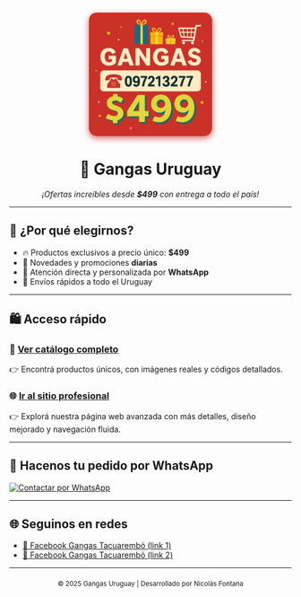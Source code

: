 <p align="center">
  <img src="logo.png.jpg" alt="Logo Gangas Uruguay" width="220" style="border-radius: 14px; box-shadow: 0 4px 12px rgba(196,0,0,0.6);">
</p>

<h1 align="center">🛒 <strong>Gangas Uruguay</strong></h1>

<p align="center"><em>¡Ofertas increíbles desde <strong>$499</strong> con entrega a todo el país!</em></p>

---

## 🎯 ¿Por qué elegirnos?

- 🔥 Productos exclusivos a precio único: **$499**
- 📅 Novedades y promociones **diarias**
- 💬 Atención directa y personalizada por **WhatsApp**
- 🚚 Envíos rápidos a todo el Uruguay

---

## 🛍️ Acceso rápido

### 📂 <a href="./catalogo.html">Ver catálogo completo</a>

👉 Encontrá productos únicos, con imágenes reales y códigos detallados.

### 🌐 <a href="./index.html">Ir al sitio profesional</a>

👉 Explorá nuestra página web avanzada con más detalles, diseño mejorado y navegación fluida.

---

## 📲 Hacenos tu pedido por WhatsApp

[![Contactar por WhatsApp](https://img.shields.io/badge/Enviar%20mensaje-25D366?style=for-the-badge&logo=whatsapp&logoColor=white)](https://wa.me/59897213277)

---

## 🌐 Seguinos en redes

- [📘 Facebook Gangas Tacuarembó (link 1)](https://www.facebook.com/share/1YoChsDWQq/?mibextid=wwXIfr)  
- [📘 Facebook Gangas Tacuarembó (link 2)](https://www.facebook.com/share/1BmVUB7oPt/?mibextid=wwXIfr)

---

<footer align="center">
  <sub>© 2025 Gangas Uruguay | Desarrollado por Nicolás Fontana</sub>
</footer>